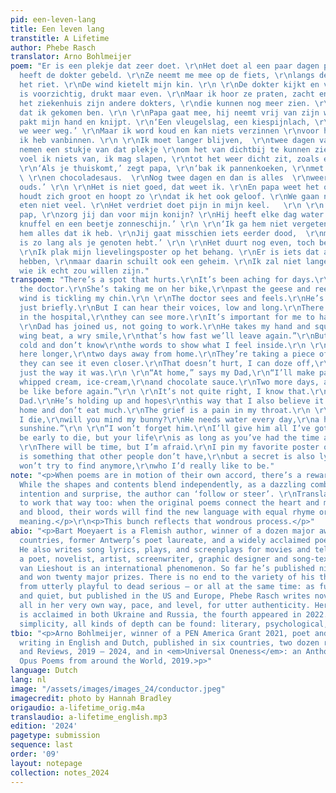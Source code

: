 ```yaml
---
pid: een-leven-lang
title: Een leven lang
transtitle: A Lifetime
author: Phebe Rasch
translator: Arno Bohlmeijer
poem: "Er is een plekje dat zeer doet. \r\nHet doet al een paar dagen pijn. \r\nMama
  heeft de dokter gebeld. \r\nZe neemt me mee op de fiets, \r\nlangs de ganzen en
  het riet. \r\nDe wind kietelt mijn kin. \r\n \r\nDe dokter kijkt en voelt. \r\nHij
  is voorzichtig, drukt maar even. \r\nMaar ik hoor ze praten, zacht en lang. \r\nIn
  het ziekenhuis zijn andere dokters, \r\ndie kunnen nog meer zien. \r\nHet is belangrijk
  dat ik gekomen ben. \r\n \r\nPapa gaat mee, hij neemt vrij van zijn werk. \r\nHij
  pakt mijn hand en knijpt. \r\n‘Een vleugelslag, een kiespijnlach, \r\nzo snel zijn
  we weer weg.’ \r\nMaar ik word koud en kan niets verzinnen \r\nvoor het gevoel dat
  ik heb vanbinnen. \r\n \r\nIk moet langer blijven,  \r\ntwee dagen van huis. \r\nZe
  nemen een stukje van dat plekje \r\nom het van dichtbij te kunnen zien. \r\nDaar
  voel ik niets van, ik mag slapen, \r\ntot het weer dicht zit, zoals eerst. \r\n
  \r\n‘Als je thuiskomt,’ zegt papa, \r\n‘bak ik pannenkoeken, \r\nmet slagroom, ijs
  \ \r\nen chocoladesaus.  \r\nNog twee dagen en dan is alles  \r\nweer zoals van
  ouds.’ \r\n \r\nHet is niet goed, dat weet ik. \r\nEn papa weet het ook. \r\nHij
  houdt zich groot en hoopt zo \r\ndat ik het ook geloof. \r\nWe gaan naar huis en
  eten niet veel. \r\nHet verdriet doet pijn in mijn keel.   \r\n \r\n‘Als ik doodga,
  pap, \r\nzorg jij dan voor mijn konijn? \r\nHij heeft elke dag water nodig, \r\neen
  knuffel en een beetje zonneschijn.’ \r\n \r\n‘Ik ga hem niet vergeten. \r\nIk geef
  hem alles dat ik heb. \r\nJij gaat misschien iets eerder dood,  \r\nmaar jouw leven
  is zo lang als je genoten hebt.’ \r\n \r\nHet duurt nog even, toch ben ik bang.
  \r\nIk plak mijn lievelingsposter op het behang. \r\nEr is iets dat anderen niet
  hebben, \r\nmaar daarin schuilt ook een geheim. \r\nIk zal niet langer zoeken \r\nnaar
  wie ik echt zou willen zijn."
transpoem: "There’s a spot that hurts.\r\nIt’s been aching for days.\r\nMom has phoned
  the doctor.\r\nShe’s taking me on her bike,\r\npast the geese and reeds.\r\nThe
  wind is tickling my chin.\r\n \r\nThe doctor sees and feels.\r\nHe’s careful, pressing
  just briefly.\r\nBut I can hear their voices, low and long.\r\nThere are other doctors
  in the hospital,\r\nthey can see more.\r\nIt’s important for me to have come.\r\n
  \r\nDad has joined us, not going to work.\r\nHe takes my hand and squeezes.\r\n“A
  wing beat, a wry smile,\r\nthat’s how fast we’ll leave again.”\r\nBut I’m growing
  cold and don’t know\r\nthe words to show what I feel inside.\r\n \r\nI need to stay
  here longer,\r\ntwo days away from home.\r\nThey’re taking a piece of that spot,\r\nso
  they can see it even closer.\r\nThat doesn’t hurt, I can doze off,\r\nuntil it’s
  just the way it was.\r\n \r\n“At home,” says my Dad,\r\n“I’ll make pancakes,\r\nwith
  whipped cream, ice-cream,\r\nand chocolate sauce.\r\nTwo more days, and all\r\nwill
  be like before again.”\r\n \r\nIt’s not quite right, I know that.\r\nAnd so does
  Dad.\r\nHe’s holding up and hopes\r\nthis way that I also believe it.\r\nWe’re going
  home and don’t eat much.\r\nThe grief is a pain in my throat.\r\n \r\n“Dad, when
  I die,\r\nwill you mind my bunny?\r\nHe needs water every day,\r\na hug and some
  sunshine.”\r\n \r\n“I won’t forget him.\r\nI’ll give him all I’ve got.\r\nIt might
  be early to die, but your life\r\nis as long as you’ve had the time and joy.”\r\n
  \r\nThere will be time, but I’m afraid.\r\nI pin my favorite poster on the wall.\r\nThere
  is something that other people don’t have,\r\nbut a secret is also lying inside.\r\nI
  won’t try to find anymore,\r\nwho I’d really like to be."
note: "<p>When poems are in motion of their own accord, there’s a rewarding interplay.
  While the shapes and contents blend independently, as a dazzling combination of
  intention and surprise, the author can ‘follow or steer’. \r\nTranslations are happy
  to work that way too: when the original poems connect the heart and mind, or flesh
  and blood, their words will find the new language with equal rhyme or rhythm and
  meaning.</p>\r\n<p>This bunch reflects that wondrous process.</p>"
abio: "<p>Bart Moeyaert is a Flemish author, winner of a dozen major awards in various
  countries, former Antwerp’s poet laureate, and a widely acclaimed poet and novelist.
  He also writes song lyrics, plays, and screenplays for movies and television.</p>\r\n\r\n<p>As
  a poet, novelist, artist, screenwriter, graphic designer and song-text writer, Ted
  van Lieshout is an international phenomenon. So far he’s published ninety books
  and won twenty major prizes. There is no end to the variety of his themes and styles,
  from utterly playful to dead serious – or all at the same time: as funny as profound.</p>\r\n\r\n<p>Shy
  and quiet, but published in the US and Europe, Phebe Rasch writes novels and poetry,
  all in her very own way, pace, and level, for utter authenticity. Her third book
  is acclaimed in both Ukraine and Russia, the fourth appeared in 2022. Behind so-called
  simplicity, all kinds of depth can be found: literary, psychological, practical.</p>"
tbio: "<p>Arno Bohlmeijer, winner of a PEN America Grant 2021, poet and novelist,
  writing in English and Dutch, published in six countries, two dozen renowned Journals
  and Reviews, 2019 – 2024, and in <em>Universal Oneness</em>: an Anthology of Magnum
  Opus Poems from around the World, 2019.>p>"
language: Dutch
lang: nl
image: "/assets/images/images_24/conductor.jpeg"
imagecredit: photo by Hannah Bradley
origaudio: a-lifetime_orig.m4a
translaudio: a-lifetime_english.mp3
edition: '2024'
pagetype: submission
sequence: last
order: '09'
layout: notepage
collection: notes_2024
---
```

